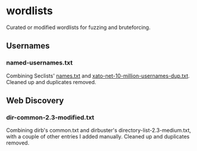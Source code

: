 # wordlists
Curated or modified wordlists for fuzzing and bruteforcing.

## Usernames

### named-usernames.txt

Combining Seclists' [names.txt](https://github.com/danielmiessler/SecLists/blob/master/Usernames/Names/names.txt) and [xato-net-10-million-usernames-dup.txt](https://github.com/danielmiessler/SecLists/blob/master/Usernames/xato-net-10-million-usernames-dup.txt). Cleaned up and duplicates removed.

## Web Discovery

### dir-common-2.3-modified.txt

Combining dirb's common.txt and dirbuster's directory-list-2.3-medium.txt, with a couple of other entries I added manually. Cleaned up and duplicates removed.
